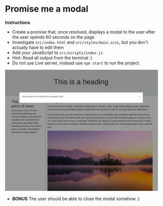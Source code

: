 # Promise me a modal

**Instructions**
- Create a promise that, once resolved, displays a modal to the user after the user spends 60 seconds on the page
- Investigate `src/index.html` and `src/styles/main.scss`, but you don't actually have to edit them
- Add your JavaScript to `src/scripts/index.js`
- Hint: Read all output from the terminal :)
- Do not use Live server, instead use `npm start` to run the project.

![Modal](reference-images/modal.png)

- **BONUS** The user should be able to close the modal somehow :)